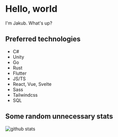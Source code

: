 # Hello, world

I'm Jakub. What's up?

## Preferred technologies
* C#
* Unity
* Go 
* Rust 
* Flutter
* JS/TS 
* React, Vue, Svelte
* Sass
* Tailwindcss
* SQL

## Some random unnecessary stats

![github stats](https://github-readme-stats.vercel.app/api?username=piratehacker&count_private=true)
